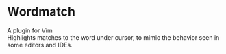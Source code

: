 # Wordmatch
A plugin for Vim    
Highlights matches to the word under cursor, to mimic the behavior seen in some editors and IDEs.    
